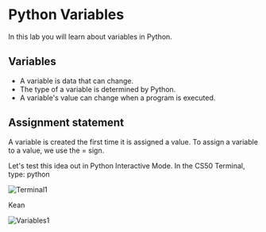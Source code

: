 # Python Variables

In this lab you will learn about variables in Python.

## Variables

- A variable is data that can change.
- The type of a variable is determined by Python.
- A variable's value can change when a program is executed.

## Assignment statement

A variable is created the first time it is assigned a value.  To assign a variable to a value, we use the = sign.  

Let's test this idea out in Python Interactive Mode.  In the CS50 Terminal, type: python

![Terminal1](https://raw.githubusercontent.com/profpy/id1400/master/lecture3/terminal2.gif)

Kean

![Variables1](https://raw.githubusercontent.com/profpy/id1400/master/lecture3/variables1.gif)
